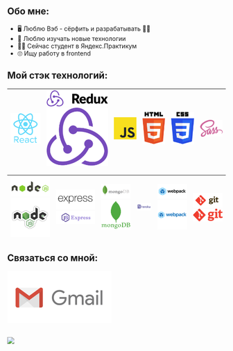 ## Обо мне:
  * :desktop_computer: Люблю Вэб - сёрфить и  разрабатывать :surfing_man:
  * :robot: Люблю изучать новые технологии
  * :man_student: Сейчас студент в Яндекс.Практикум
  * :roll_eyes: Ищу работу в frontend

## Мой стэк технологий: 

| <img src="./img/react.svg" width="200" alt="React" /> | <img src="./img/redux.svg#gh-light-mode-only" width="200" alt="Redux" /> <img src="./img/redux-dark.svg#gh-dark-mode-only" width="200" alt="Redux" />| <img src="./img/js.svg" width="150" alt="JS"/> | <img src="./img/html.svg" width="150" alt="HTML" /> | <img src="./img/css.svg" width="150" alt="CSS" /> | <img src="./img/sass.svg" width="150" alt="SASS" /> |
|:---:|:---:|:---:|:---:|:---:|:---:|

|<img src="./img/node.svg#gh-light-mode-only" width="200" alt="Node.js" /> <img src="./img/node-dark.png#gh-dark-mode-only" width="200" alt="Node.js" /> | <img src="./img/express.svg#gh-light-mode-only" width="200" alt="Express" /> <img src="./img/express-dark.png#gh-dark-mode-only" width="200" alt="Express" /> | <img src="./img/mongo.svg#gh-light-mode-only" width="150" alt="MongoDB" /> <img src="./img/mongo-dark.svg#gh-dark-mode-only" width="150" alt="MongoDB" /> | <img src="./img/heroku.svg" width="150" alt="Heroku" /> |<img src="./img/webpack.svg#gh-light-mode-only" width="150" alt="Webpack" /> <img src="./img/webpack-dark.svg#gh-dark-mode-only" width="150" alt="Webpack" /> | <img src="./img/git.svg#gh-light-mode-only" width="150" alt="Git" /> <img src="./img/git-dark.svg#gh-dark-mode-only" width="150" alt="Git" /> |
|:---:|:---:|:---:|:---:|:---:|:---:|


## Связаться со мной:
[![Gmail](./img/gmail.svg)](mailto:larikov174@gmail.com)

##
<div>
  <a href="https://github-readme-stats.vercel.app/api?username=larikov174&hide=contribs&show_icons=true&theme=default">
    <img  align="left" height="130" style="margin-right: 10px" src="https://github-readme-stats.vercel.app/api?username=larikov174&hide=contribs&show_icons=true&theme=default" />
  </a>
</div>
